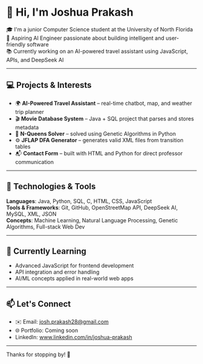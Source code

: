 # 👋 Hi, I'm Joshua Prakash

🎓 I'm a junior Computer Science student at the University of North Florida  
🤖 Aspiring AI Engineer passionate about building intelligent and user-friendly software  
📚 Currently working on an AI-powered travel assistant using JavaScript, APIs, and DeepSeek AI

---

## 💻 Projects & Interests

- 🌍 **AI-Powered Travel Assistant** – real-time chatbot, map, and weather trip planner  
- 🎬 **Movie Database System** – Java + SQL project that parses and stores metadata  
- 🤖 **N-Queens Solver** – solved using Genetic Algorithms in Python  
- ⚙️ **JFLAP DFA Generator** – generates valid XML files from transition tables  
- 📬 **Contact Form** – built with HTML and Python for direct professor communication

---

## 🔧 Technologies & Tools

**Languages**: Java, Python, SQL, C, HTML, CSS, JavaScript  
**Tools & Frameworks**: Git, GitHub, OpenStreetMap API, DeepSeek AI, MySQL, XML, JSON  
**Concepts**: Machine Learning, Natural Language Processing, Genetic Algorithms, Full-stack Web Dev

---

## 🌱 Currently Learning

- Advanced JavaScript for frontend development  
- API integration and error handling  
- AI/ML concepts applied in real-world web apps

---

## 📫 Let's Connect

- ✉️ Email: josh.prakash28@gmail.com
- 🌐 Portfolio: Coming soon
- LinkedIn: www.linkedin.com/in/joshua-prakash

---

Thanks for stopping by! 🙌
